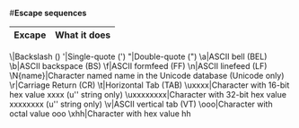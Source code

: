 #**Escape sequences**

|Excape     |What it does    |
|-----------|----------------|
\\|Backslash (\)
\'|Single-quote (')
\"|Double-quote (")
\a|ASCII bell (BEL)
\b|ASCII backspace (BS)
\f|ASCII formfeed (FF)
\n|ASCII linefeed (LF)
\N{name}|Character named name in the Unicode database (Unicode only)
\r|Carriage Return (CR)
\t|Horizontal Tab (TAB)
\uxxxx|Character with 16-bit hex value xxxx (u'' string only)
\uxxxxxxxx|Character with 32-bit hex value xxxxxxxx (u'' string only)
\v|ASCII vertical tab (VT)
\ooo|Character with octal value ooo
\xhh|Character with hex value hh
